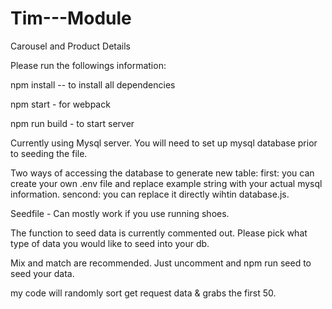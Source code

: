 # Tim---Module

Carousel and Product Details

Please run the followings information:

npm install -- to install all dependencies

npm start - for webpack

npm run build - to start server

Currently using Mysql server.
You will need to set up mysql database prior to seeding the file.

Two ways of accessing the database to generate new table:
first: you can create your own .env file and replace example string with your actual mysql information.
sencond: you can replace it directly wihtin database.js.

Seedfile - Can mostly work if you use running shoes.

The function to seed data is currently commented out. Please pick what type of data you would like to seed into your db.

Mix and match are recommended. Just uncomment and npm run seed to seed your data.

my code will randomly sort get request data & grabs the first 50.
